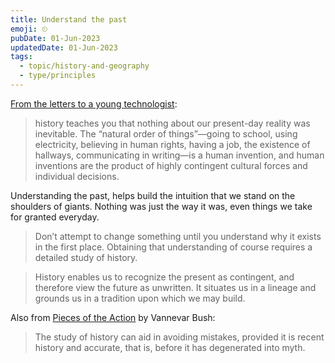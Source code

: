 ```yaml
---
title: Understand the past
emoji: ⏲
pubDate: 01-Jun-2023
updatedDate: 01-Jun-2023
tags:
  - topic/history-and-geography
  - type/principles
---
```


[From the letters to a young technologist](https://letterstoayoungtechnologist.com/Study-the-Past-Create-the-Future):

>history teaches you that nothing about our present-day reality was inevitable. The “natural order of things”—going to school, using electricity, believing in human rights, having a job, the existence of hallways, communicating in writing—is a human invention, and human inventions are the product of highly contingent cultural forces and individual decisions.

Understanding the past, helps build the intuition that we stand on the shoulders of giants. Nothing was just the way it was, even things we take for granted everyday.

>Don’t attempt to change something until you understand why it exists in the first place. Obtaining that understanding of course requires a detailed study of history.

>History enables us to recognize the present as contingent, and therefore view the future as unwritten. It situates us in a lineage and grounds us in a tradition upon which we may build.


Also from [Pieces of the Action](https://www.goodreads.com/book/show/14290284-pieces-of-the-action) by Vannevar Bush:

>The study of history can aid in avoiding mistakes, provided it is recent history and accurate, that is, before it has degenerated into myth.